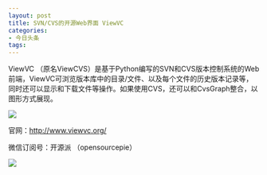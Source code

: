 ```yaml
---
layout: post
title: SVN/CVS的开源Web界面 ViewVC
categories:
- 今日头条
tags:
---
```

ViewVC （原名ViewCVS）是基于Python编写的SVN和CVS版本控制系统的Web前端，ViewVC可浏览版本库中的目录/文件、以及每个文件的历史版本记录等，同时还可以显示和下载文件等操作。如果使用CVS，还可以和CvsGraph整合，以图形方式展现。

![](http://p1.pstatp.com/large/9d90003799172687c90)

官网：http://www.viewvc.org/

微信订阅号：开源派 （opensourcepie）

![](http://p3.pstatp.com/large/9ce000a0d5b399301c4)